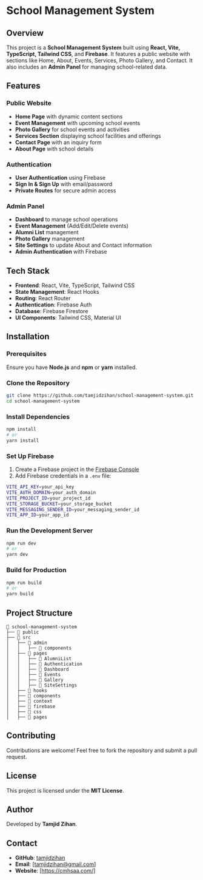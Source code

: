 # School Management System

## Overview

This project is a **School Management System** built using **React, Vite, TypeScript, Tailwind CSS**, and **Firebase**. It features a public website with sections like Home, About, Events, Services, Photo Gallery, and Contact. It also includes an **Admin Panel** for managing school-related data.

## Features

### Public Website

- **Home Page** with dynamic content sections
- **Event Management** with upcoming school events
- **Photo Gallery** for school events and activities
- **Services Section** displaying school facilities and offerings
- **Contact Page** with an inquiry form
- **About Page** with school details

### Authentication

- **User Authentication** using Firebase
- **Sign In & Sign Up** with email/password
- **Private Routes** for secure admin access

### Admin Panel

- **Dashboard** to manage school operations
- **Event Management** (Add/Edit/Delete events)
- **Alumni List** management
- **Photo Gallery** management
- **Site Settings** to update About and Contact information
- **Admin Authentication** with Firebase

## Tech Stack

- **Frontend**: React, Vite, TypeScript, Tailwind CSS
- **State Management**: React Hooks
- **Routing**: React Router
- **Authentication**: Firebase Auth
- **Database**: Firebase Firestore
- **UI Components**: Tailwind CSS, Material UI

## Installation

### Prerequisites

Ensure you have **Node.js** and **npm** or **yarn** installed.

### Clone the Repository

```sh
git clone https://github.com/tamjidzihan/school-management-system.git
cd school-management-system
```

### Install Dependencies

```sh
npm install
# or
yarn install
```

### Set Up Firebase

1. Create a Firebase project in the [Firebase Console](https://console.firebase.google.com/)
2. Add Firebase credentials in a `.env` file:

```sh
VITE_API_KEY=your_api_key
VITE_AUTH_DOMAIN=your_auth_domain
VITE_PROJECT_ID=your_project_id
VITE_STORAGE_BUCKET=your_storage_bucket
VITE_MESSAGING_SENDER_ID=your_messaging_sender_id
VITE_APP_ID=your_app_id
```

### Run the Development Server

```sh
npm run dev
# or
yarn dev
```

### Build for Production

```sh
npm run build
# or
yarn build
```

## Project Structure

```
📂 school-management-system
├── 📂 public
├── 📂 src
│   ├── 📂 admin
│   │   ├── 📂 components
│   ├── 📂 pages
│   │   ├── 📂 AlumniList
│   │   ├── 📂 Authentication
│   │   ├── 📂 Dashboard
│   │   ├── 📂 Events
│   │   ├── 📂 Gallery
│   │   ├── 📂 SiteSettings
│   ├── 📂 hooks
│   ├── 📂 components
│   ├── 📂 context
│   ├── 📂 firebase
│   ├── 📂 css
│   ├── 📂 pages
```

## Contributing

Contributions are welcome! Feel free to fork the repository and submit a pull request.

## License

This project is licensed under the **MIT License**.

## Author

Developed by **Tamjid Zihan**.

## Contact

- **GitHub**: [tamjidzihan](https://github.com/tamjidzihan)
- **Email**: [tamjidzihan@gmail.com]
- **Website**: [https://cmhsaa.com/]

